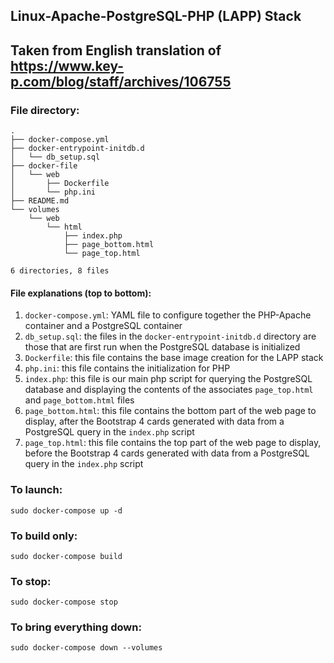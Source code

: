 ## Linux-Apache-PostgreSQL-PHP (LAPP) Stack
## Taken from English translation of https://www.key-p.com/blog/staff/archives/106755

### File directory:
```
.
├── docker-compose.yml
├── docker-entrypoint-initdb.d
│   └── db_setup.sql
├── docker-file
│   └── web
│       ├── Dockerfile
│       └── php.ini
├── README.md
└── volumes
    └── web
        └── html
            ├── index.php
            ├── page_bottom.html
            └── page_top.html

6 directories, 8 files
```
#### File explanations (top to bottom):
  1. `docker-compose.yml`: YAML file to configure together the PHP-Apache container and a PostgreSQL container
  2. `db_setup.sql`: the files in the `docker-entrypoint-initdb.d` directory are those that are first run when the PostgreSQL database is initialized
  3. `Dockerfile`: this file contains the base image creation for the LAPP stack
  4. `php.ini`: this file contains the initialization for PHP
  5. `index.php`: this file is our main php script for querying the PostgreSQL database and displaying the contents of the associates `page_top.html` and `page_bottom.html` files
  6. `page_bottom.html`: this file contains the bottom part of the web page to display, after the Bootstrap 4 cards generated with data from a PostgreSQL query in the `index.php` script
  7. `page_top.html`: this file contains the top part of the web page to display, before the Bootstrap 4 cards generated with data from a PostgreSQL query in the `index.php` script

### To launch:
`sudo docker-compose up -d`

### To build only:
`sudo docker-compose build`

### To stop:
`sudo docker-compose stop`

### To bring everything down:
`sudo docker-compose down --volumes`
